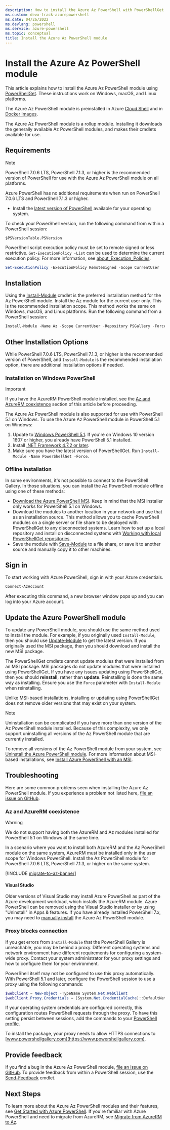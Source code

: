 ```yaml
---
description: How to install the Azure Az PowerShell with PowerShellGet
ms.custom: devx-track-azurepowershell
ms.date: 04/26/2022
ms.devlang: powershell
ms.service: azure-powershell
ms.topic: conceptual
title: Install the Azure Az PowerShell module
---
```


# Install the Azure Az PowerShell module

This article explains how to install the Azure Az PowerShell module using
[PowerShellGet](/powershell/scripting/gallery/installing-psget). These instructions work on Windows,
macOS, and Linux platforms.

The Azure Az PowerShell module is preinstalled in Azure
[Cloud Shell](/azure/cloud-shell/overview) and in [Docker images](azureps-in-docker.md).

The Azure Az PowerShell module is a rollup module. Installing it downloads the generally available
Az PowerShell modules, and makes their cmdlets available for use.

## Requirements

> [!NOTE]
> PowerShell 7.0.6 LTS, PowerShell 7.1.3, or higher is the recommended version of PowerShell for
> use with the Azure Az PowerShell module on all platforms.

Azure PowerShell has no additional requirements when run on PowerShell 7.0.6 LTS and PowerShell
7.1.3 or higher.

- Install the
 [latest version of PowerShell](/powershell/scripting/install/installing-powershell) available for
 your operating system.

To check your PowerShell version, run the following command from within a PowerShell session:

```azurepowershell
$PSVersionTable.PSVersion
```

PowerShell script execution policy must be set to remote signed or less restrictive.
`Get-ExecutionPolicy -List` can be used to determine the current execution policy. For more
information, see
[about_Execution_Policies](/powershell/module/microsoft.powershell.core/about/about_execution_policies).

```powershell
Set-ExecutionPolicy -ExecutionPolicy RemoteSigned -Scope CurrentUser
```

## Installation

Using the [Install-Module](/powershell/module/powershellget/install-module) cmdlet is the preferred
installation method for the Az PowerShell module. Install the Az module for the current user only.
This is the recommended installation scope. This method works the same on Windows, macOS, and Linux
platforms. Run the following command from a PowerShell session:

```powershell
Install-Module -Name Az -Scope CurrentUser -Repository PSGallery -Force
```

## Other Installation Options

While PowerShell 7.0.6 LTS, PowerShell 7.1.3, or higher is the recommended version of PowerShell,
and `Install-Module` is the recommended installation option, there are additional installation
options if needed.

### Installation on Windows PowerShell

> [!IMPORTANT]
> If you have the AzureRM PowerShell module installed, see the
> [Az and AzureRM coexistence](install-az-ps.md#az-and-azurerm-coexistence) section of this article
> before proceeding.

The Azure Az PowerShell module is also supported for use with PowerShell 5.1 on Windows. To use the
Azure Az PowerShell module in PowerShell 5.1 on Windows:

1. Update to
   [Windows PowerShell 5.1](/powershell/scripting/windows-powershell/install/installing-windows-powershell#upgrading-existing-windows-powershell).
   If you're on Windows 10 version 1607 or higher, you already have PowerShell 5.1 installed.
2. Install [.NET Framework 4.7.2 or later](/dotnet/framework/install).
3. Make sure you have the latest version of PowerShellGet. Run `Install-Module -Name PowerShellGet -Force`.

### Offline Installation

In some environments, it's not possible to connect to the PowerShell Gallery. In those situations,
you can install the Az PowerShell module offline using one of these methods:

- [Download the Azure PowerShell MSI](install-az-ps-msi.md). Keep in mind that the MSI installer
  only works for PowerShell 5.1 on Windows.
- Download the modules to another location in your network and use that as an installation source.
  This method allows you to cache PowerShell modules on a single server or file share to be deployed
  with PowerShellGet to any disconnected systems. Learn how to set up a local repository and install
  on disconnected systems with
  [Working with local PowerShellGet repositories](/powershell/scripting/gallery/how-to/working-with-local-psrepositories).
- Save the module with [Save-Module](/powershell/module/PowershellGet/Save-Module) to a file share,
  or save it to another source and manually copy it to other machines.

## Sign in

To start working with Azure PowerShell, sign in with your Azure credentials.

```powershell
Connect-AzAccount
```

After executing this command, a new browser window pops up and you can log into your Azure account.

## Update the Azure PowerShell module

To update any PowerShell module, you should use the same method used to install the module. For
example, if you originally used `Install-Module`, then you should use
[Update-Module](/powershell/module/powershellget/update-module) to get the latest version. If you
originally used the MSI package, then you should download and install the new MSI package.

The PowerShellGet cmdlets cannot update modules that were installed from an MSI package. MSI
packages do not update modules that were installed using PowerShellGet. If you have any issues
updating using PowerShellGet, then you should **reinstall**, rather than **update**. Reinstalling is
done the same way as installing. Ensure you use the `Force` parameter with `Install-Module` when
reinstalling.

Unlike MSI-based installations, installing or updating using PowerShellGet does not remove older
versions that may exist on your system.

> [!NOTE]
> Uninstallation can be complicated if you have more than one version of the Az PowerShell module
> installed. Because of this complexity, we only support uninstalling all versions of the Az
> PowerShell module that are currently installed.

To remove all versions of the Az PowerShell module from your system, see
[Uninstall the Azure PowerShell module](uninstall-az-ps.md). For more information about MSI-based
installations, see [Install Azure PowerShell with an MSI](install-az-ps-msi.md).

## Troubleshooting

Here are some common problems seen when installing the Azure Az PowerShell module. If you experience
a problem not listed here,
[file an issue on GitHub](https://github.com/azure/azure-powershell/issues).

### Az and AzureRM coexistence

> [!WARNING]
> We do not support having both the AzureRM and Az modules installed for PowerShell 5.1 on Windows
> at the same time.

In a scenario where you want to install both AzureRM and the Az PowerShell module on the same
system, AzureRM must be installed only in the user scope for Windows PowerShell. Install the Az
PowerShell module for PowerShell 7.0.6 LTS, PowerShell 7.1.3, or higher on the same system.

[!INCLUDE [migrate-to-az-banner](../../includes/migrate-to-az-banner.md)]

#### Visual Studio

Older versions of Visual Studio may install Azure PowerShell as part of the Azure development
workload, which installs the AzureRM module. Azure PowerShell can be removed using the Visual Studio
installer or by using "Uninstall" in Apps & features. If you have already installed PowerShell 7.x,
you may need to [manually install](install-az-ps.md#installation) the Azure Az PowerShell module.

### Proxy blocks connection

If you get errors from `Install-Module` that the PowerShell Gallery is unreachable, you may be
behind a proxy. Different operating systems and network environment have different requirements for
configuring a system-wide proxy. Contact your system administrator for your proxy settings and how
to configure them for your environment.

PowerShell itself may not be configured to use this proxy automatically. With PowerShell 5.1 and
later, configure the PowerShell session to use a proxy using the following commands:

```powershell
$webClient = New-Object -TypeName System.Net.WebClient
$webClient.Proxy.Credentials = [System.Net.CredentialCache]::DefaultNetworkCredentials
```

If your operating system credentials are configured correctly, this configuration routes PowerShell
requests through the proxy. To have this setting persist between sessions, add the commands to your
[PowerShell profile](/powershell/module/microsoft.powershell.core/about/about_profiles).

To install the package, your proxy needs to allow HTTPS connections to [www.powershellgallery.com](https://www.powershellgallery.com).

## Provide feedback

If you find a bug in the Azure Az PowerShell module,
[file an issue on GitHub](https://github.com/Azure/azure-powershell/issues). To provide feedback
from within a PowerShell session, use the
[Send-Feedback](/powershell/module/az.accounts/send-feedback) cmdlet.

## Next Steps

To learn more about the Azure Az PowerShell modules and their features, see
[Get Started with Azure PowerShell](get-started-azureps.md). If you're familiar with Azure
PowerShell and need to migrate from AzureRM, see
[Migrate from AzureRM to Az](migrate-from-azurerm-to-az.md).
